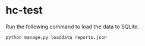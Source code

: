 # hc-test

Run the following command to load the data to SQLite.

```
python manage.py loaddata reports.json
```

